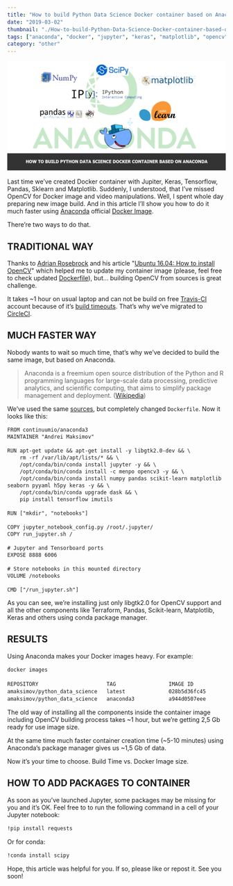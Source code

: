 ```yaml
---
title: "How to build Python Data Science Docker container based on Anaconda"
date: "2019-03-02"
thumbnail: "./How-to-build-Python-Data-Science-Docker-container-based-on-Anaconda.png"
tags: ["anaconda", "docker", "jupyter", "keras", "matplotlib", "opencv", "pandas", "python", "sklearn", "tensorflow"]
category: "other"
---
```


![How to build Python Data Science Docker container based on Anaconda](How-to-build-Python-Data-Science-Docker-container-based-on-Anaconda.png)

Last time we’ve created Docker container with Jupiter, Keras, Tensorflow, Pandas, Sklearn and Matplotlib. Suddenly, I understood, that I’ve missed OpenCV for Docker image and video manipulations. Well, I spent whole day preparing new image build. And in this article I’ll show you how to do it much faster using [Anaconda](https://anaconda.org/) official [Docker Image](https://hub.docker.com/r/continuumio/anaconda3/).

There’re two ways to do that.

## TRADITIONAL WAY

Thanks to [Adrian Rosebrock](https://www.pyimagesearch.com/author/adrian/) and his article "[Ubuntu 16.04: How to install OpenCV](https://www.pyimagesearch.com/2016/10/24/ubuntu-16-04-how-to-install-opencv/)" which helped me to update my container image (please, feel free to check updated [Dockerfile](https://github.com/andreivmaksimov/python_data_science/blob/master/Dockerfile)), but… building OpenCV from sources is great challenge.

It takes ~1 hour on usual laptop and can not be build on free [Travis-CI](https://travis-ci.org/) account because of it’s [build timeouts](https://docs.travis-ci.com/user/customizing-the-build#Build-Timeouts). That’s why we’ve migrated to [CircleCI](https://circleci.com/).

## MUCH FASTER WAY

Nobody wants to wait so much time, that’s why we’ve decided to build the same image, but based on Anaconda.

> Anaconda is a freemium open source distribution of the Python and R programming languages for large-scale data processing, predictive analytics, and scientific computing, that aims to simplify package management and deployment. ([Wikipedia](https://en.wikipedia.org/wiki/Anaconda_(Python_distribution)))

We’ve used the same [sources](https://github.com/andreivmaksimov/python_data_science/), but completely changed `Dockerfile`. Now it looks like this:

```docker
FROM continuumio/anaconda3
MAINTAINER "Andrei Maksimov"

RUN apt-get update && apt-get install -y libgtk2.0-dev && \
    rm -rf /var/lib/apt/lists/* && \
    /opt/conda/bin/conda install jupyter -y && \
    /opt/conda/bin/conda install -c menpo opencv3 -y && \
    /opt/conda/bin/conda install numpy pandas scikit-learn matplotlib seaborn pyyaml h5py keras -y && \
    /opt/conda/bin/conda upgrade dask && \
    pip install tensorflow imutils

RUN ["mkdir", "notebooks"]

COPY jupyter_notebook_config.py /root/.jupyter/
COPY run_jupyter.sh /

# Jupyter and Tensorboard ports
EXPOSE 8888 6006

# Store notebooks in this mounted directory
VOLUME /notebooks

CMD ["/run_jupyter.sh"]
```

As you can see, we’re installing just only libgtk2.0 for OpenCV support and all the other components like Terraform, Pandas, Scikit-learn, Matplotlib, Keras and others using conda package manager.

## RESULTS

Using Anaconda makes your Docker images heavy. For example:

```sh
docker images

REPOSITORY                      TAG                 IMAGE ID            CREATED             SIZE
amaksimov/python_data_science   latest              028b5d36fc45        About an hour ago   2.58GB
amaksimov/python_data_science   anaconda3           a944d0507eee        2 hours ago         3.96GB
```

The old way of installing all the components inside the container image including OpenCV building process takes ~1 hour, but we’re getting 2,5 Gb ready for use image size.

At the same time much faster container creation time (~5-10 minutes) using Anaconda’s package manager gives us ~1,5 Gb of data.

Now it’s your time to choose. Build Time vs. Docker Image size.

## HOW TO ADD PACKAGES TO CONTAINER

As soon as you’ve launched Jupyter, some packages may be missing for you and it’s OK. Feel free to to run the following command in a cell of your Jupyter notebook:

```sh
!pip install requests
```

Or for conda:

```sh
!conda install scipy
```

Hope, this article was helpful for you. If so, please like or repost it. See you soon!
